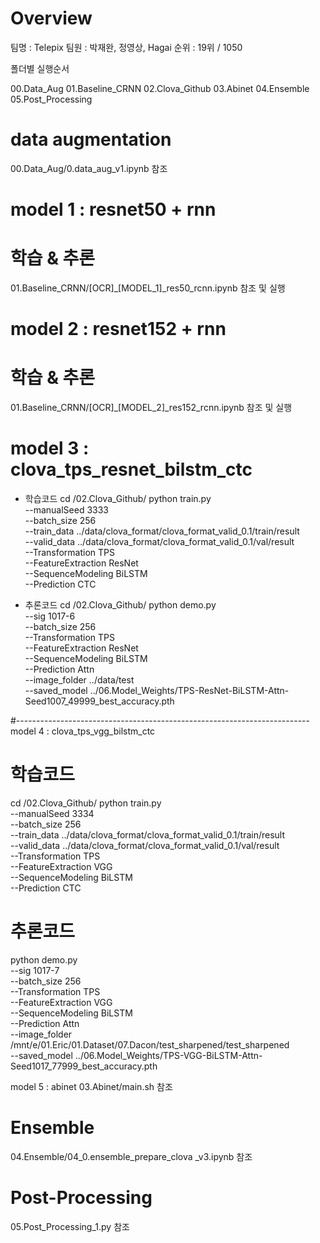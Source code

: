 # Overview
팀명 : Telepix 
팀원 : 박재완, 정영상, Hagai
순위 : 19위 / 1050

폴더별 실행순서 

00.Data_Aug
01.Baseline_CRNN
02.Clova_Github
03.Abinet
04.Ensemble
05.Post_Processing


# data augmentation
00.Data_Aug/0.data_aug_v1.ipynb 참조 


# model 1 : resnet50 + rnn

# 학습 & 추론 
01.Baseline_CRNN/[OCR]_[MODEL_1]_res50_rcnn.ipynb 참조 및 실행 

# model 2 : resnet152 + rnn 

# 학습 & 추론 
01.Baseline_CRNN/[OCR]_[MODEL_2]_res152_rcnn.ipynb 참조 및 실행 

# model 3 : clova_tps_resnet_bilstm_ctc

* 학습코드 
cd /02.Clova_Github/
python train.py \
--manualSeed 3333 \
--batch_size 256 \
--train_data ../data/clova_format/clova_format_valid_0.1/train/result \
--valid_data ../data/clova_format/clova_format_valid_0.1/val/result \
--Transformation TPS \
--FeatureExtraction ResNet \
--SequenceModeling BiLSTM \
--Prediction CTC

* 추론코드 
cd /02.Clova_Github/
python demo.py \
--sig 1017-6 \
--batch_size 256 \
--Transformation TPS \
--FeatureExtraction ResNet \
--SequenceModeling BiLSTM \
--Prediction Attn \
--image_folder ../data/test \
--saved_model ../06.Model_Weights/TPS-ResNet-BiLSTM-Attn-Seed1007_49999_best_accuracy.pth

#-------------------------------------------------------------------------
model 4 : clova_tps_vgg_bilstm_ctc

# 학습코드 
cd /02.Clova_Github/
python train.py \
--manualSeed 3334 \
--batch_size 256 \
--train_data ../data/clova_format/clova_format_valid_0.1/train/result \
--valid_data ../data/clova_format/clova_format_valid_0.1/val/result \
--Transformation TPS \
--FeatureExtraction VGG \
--SequenceModeling BiLSTM \
--Prediction CTC

# 추론코드 
python demo.py \
--sig 1017-7 \
--batch_size 256 \
--Transformation TPS \
--FeatureExtraction VGG \
--SequenceModeling BiLSTM \
--Prediction Attn \
--image_folder /mnt/e/01.Eric/01.Dataset/07.Dacon/test_sharpened/test_sharpened \
--saved_model ../06.Model_Weights/TPS-VGG-BiLSTM-Attn-Seed1017_77999_best_accuracy.pth

model 5 : abinet 
03.Abinet/main.sh 참조


# Ensemble 
04.Ensemble/04_0.ensemble_prepare_clova _v3.ipynb 참조 


# Post-Processing
05.Post_Processing_1.py 참조 



